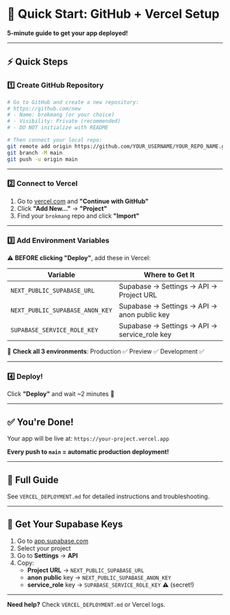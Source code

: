 # 🚀 Quick Start: GitHub + Vercel Setup

**5-minute guide to get your app deployed!**

---

## ⚡ **Quick Steps**

### 1️⃣ **Create GitHub Repository**

```bash
# Go to GitHub and create a new repository:
# https://github.com/new
# - Name: brokmang (or your choice)
# - Visibility: Private (recommended)
# - DO NOT initialize with README

# Then connect your local repo:
git remote add origin https://github.com/YOUR_USERNAME/YOUR_REPO_NAME.git
git branch -M main
git push -u origin main
```

---

### 2️⃣ **Connect to Vercel**

1. Go to [vercel.com](https://vercel.com) and **"Continue with GitHub"**
2. Click **"Add New..."** → **"Project"**
3. Find your `brokmang` repo and click **"Import"**

---

### 3️⃣ **Add Environment Variables**

⚠️ **BEFORE clicking "Deploy"**, add these in Vercel:

| Variable | Where to Get It |
|----------|----------------|
| `NEXT_PUBLIC_SUPABASE_URL` | Supabase → Settings → API → Project URL |
| `NEXT_PUBLIC_SUPABASE_ANON_KEY` | Supabase → Settings → API → anon public key |
| `SUPABASE_SERVICE_ROLE_KEY` | Supabase → Settings → API → service_role key |

📝 **Check all 3 environments**: Production ✅ Preview ✅ Development ✅

---

### 4️⃣ **Deploy!**

Click **"Deploy"** and wait ~2 minutes 🎉

---

## ✅ **You're Done!**

Your app will be live at: `https://your-project.vercel.app`

**Every push to `main` = automatic production deployment!**

---

## 📖 **Full Guide**

See `VERCEL_DEPLOYMENT.md` for detailed instructions and troubleshooting.

---

## 🔐 **Get Your Supabase Keys**

1. Go to [app.supabase.com](https://app.supabase.com)
2. Select your project
3. Go to **Settings** → **API**
4. Copy:
   - **Project URL** → `NEXT_PUBLIC_SUPABASE_URL`
   - **anon public** key → `NEXT_PUBLIC_SUPABASE_ANON_KEY`
   - **service_role** key → `SUPABASE_SERVICE_ROLE_KEY` ⚠️ (secret!)

---

**Need help?** Check `VERCEL_DEPLOYMENT.md` or Vercel logs.

